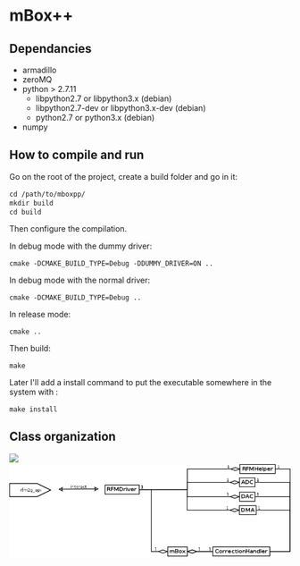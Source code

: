 # mBox++

## Dependancies
 * armadillo
 * zeroMQ
 * python > 2.7.11
   * libpython2.7 or libpython3.x (debian)
   * libpython2.7-dev or libpython3.x-dev (debian)
   * python2.7 or python3.x (debian)
 * numpy

## How to compile and run

Go on the root of the project, create a build folder and go in it:

    cd /path/to/mboxpp/
    mkdir build
    cd build

Then configure the compilation.

In debug mode with the dummy driver:

    cmake -DCMAKE_BUILD_TYPE=Debug -DDUMMY_DRIVER=ON ..

In debug mode with the normal driver:

    cmake -DCMAKE_BUILD_TYPE=Debug ..

In release mode:

    cmake ..

Then build:

    make

Later I'll add a install command to put the executable somewhere in the system with :

    make install




## Class organization

<!--
    1st link is for Doxygen
    2nd for gitlab/github/direct markdown
-->
![ ](../img/classDiagram.png "Diagramme")
![ ](doc/img/classDiagram.png "Diagramme")
